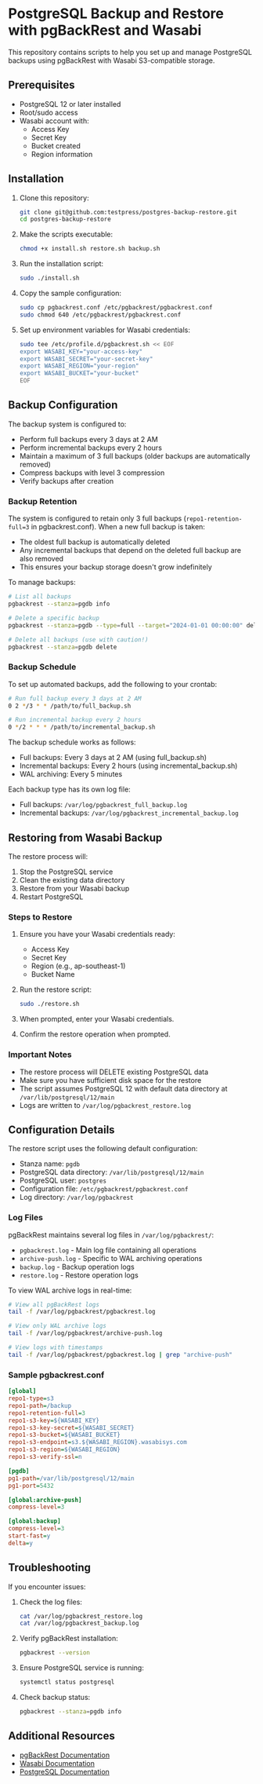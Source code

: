 # PostgreSQL Backup and Restore with pgBackRest and Wasabi

This repository contains scripts to help you set up and manage PostgreSQL backups using pgBackRest with Wasabi S3-compatible storage.

## Prerequisites

- PostgreSQL 12 or later installed
- Root/sudo access
- Wasabi account with:
  - Access Key
  - Secret Key
  - Bucket created
  - Region information

## Installation

1. Clone this repository:
   ```bash
   git clone git@github.com:testpress/postgres-backup-restore.git
   cd postgres-backup-restore
   ```

2. Make the scripts executable:
   ```bash
   chmod +x install.sh restore.sh backup.sh
   ```

3. Run the installation script:
   ```bash
   sudo ./install.sh
   ```

4. Copy the sample configuration:
   ```bash
   sudo cp pgbackrest.conf /etc/pgbackrest/pgbackrest.conf
   sudo chmod 640 /etc/pgbackrest/pgbackrest.conf
   ```

5. Set up environment variables for Wasabi credentials:
   ```bash
   sudo tee /etc/profile.d/pgbackrest.sh << EOF
   export WASABI_KEY="your-access-key"
   export WASABI_SECRET="your-secret-key"
   export WASABI_REGION="your-region"
   export WASABI_BUCKET="your-bucket"
   EOF
   ```

## Backup Configuration

The backup system is configured to:
- Perform full backups every 3 days at 2 AM
- Perform incremental backups every 2 hours
- Maintain a maximum of 3 full backups (older backups are automatically removed)
- Compress backups with level 3 compression
- Verify backups after creation

### Backup Retention

The system is configured to retain only 3 full backups (`repo1-retention-full=3` in pgbackrest.conf). When a new full backup is taken:
- The oldest full backup is automatically deleted
- Any incremental backups that depend on the deleted full backup are also removed
- This ensures your backup storage doesn't grow indefinitely

To manage backups:

```bash
# List all backups
pgbackrest --stanza=pgdb info

# Delete a specific backup
pgbackrest --stanza=pgdb --type=full --target="2024-01-01 00:00:00" delete

# Delete all backups (use with caution!)
pgbackrest --stanza=pgdb delete
```

### Backup Schedule

To set up automated backups, add the following to your crontab:

```bash
# Run full backup every 3 days at 2 AM
0 2 */3 * * /path/to/full_backup.sh

# Run incremental backup every 2 hours
0 */2 * * * /path/to/incremental_backup.sh

```

The backup schedule works as follows:
- Full backups: Every 3 days at 2 AM (using full_backup.sh)
- Incremental backups: Every 2 hours (using incremental_backup.sh)
- WAL archiving: Every 5 minutes

Each backup type has its own log file:
- Full backups: `/var/log/pgbackrest_full_backup.log`
- Incremental backups: `/var/log/pgbackrest_incremental_backup.log`

## Restoring from Wasabi Backup

The restore process will:
1. Stop the PostgreSQL service
2. Clean the existing data directory
3. Restore from your Wasabi backup
4. Restart PostgreSQL

### Steps to Restore

1. Ensure you have your Wasabi credentials ready:
   - Access Key
   - Secret Key
   - Region (e.g., ap-southeast-1)
   - Bucket Name

2. Run the restore script:
   ```bash
   sudo ./restore.sh
   ```

3. When prompted, enter your Wasabi credentials.

4. Confirm the restore operation when prompted.

### Important Notes

- The restore process will DELETE existing PostgreSQL data
- Make sure you have sufficient disk space for the restore
- The script assumes PostgreSQL 12 with default data directory at `/var/lib/postgresql/12/main`
- Logs are written to `/var/log/pgbackrest_restore.log`

## Configuration Details

The restore script uses the following default configuration:
- Stanza name: `pgdb`
- PostgreSQL data directory: `/var/lib/postgresql/12/main`
- PostgreSQL user: `postgres`
- Configuration file: `/etc/pgbackrest/pgbackrest.conf`
- Log directory: `/var/log/pgbackrest`

### Log Files

pgBackRest maintains several log files in `/var/log/pgbackrest/`:
- `pgbackrest.log` - Main log file containing all operations
- `archive-push.log` - Specific to WAL archiving operations
- `backup.log` - Backup operation logs
- `restore.log` - Restore operation logs

To view WAL archive logs in real-time:
```bash
# View all pgBackRest logs
tail -f /var/log/pgbackrest/pgbackrest.log

# View only WAL archive logs
tail -f /var/log/pgbackrest/archive-push.log

# View logs with timestamps
tail -f /var/log/pgbackrest/pgbackrest.log | grep "archive-push"
```

### Sample pgbackrest.conf

```ini
[global]
repo1-type=s3
repo1-path=/backup
repo1-retention-full=3
repo1-s3-key=${WASABI_KEY}
repo1-s3-key-secret=${WASABI_SECRET}
repo1-s3-bucket=${WASABI_BUCKET}
repo1-s3-endpoint=s3.${WASABI_REGION}.wasabisys.com
repo1-s3-region=${WASABI_REGION}
repo1-s3-verify-ssl=n

[pgdb]
pg1-path=/var/lib/postgresql/12/main
pg1-port=5432

[global:archive-push]
compress-level=3

[global:backup]
compress-level=3
start-fast=y
delta=y
```

## Troubleshooting

If you encounter issues:

1. Check the log files:
   ```bash
   cat /var/log/pgbackrest_restore.log
   cat /var/log/pgbackrest_backup.log
   ```

2. Verify pgBackRest installation:
   ```bash
   pgbackrest --version
   ```

3. Ensure PostgreSQL service is running:
   ```bash
   systemctl status postgresql
   ```

4. Check backup status:
   ```bash
   pgbackrest --stanza=pgdb info
   ```

## Additional Resources

- [pgBackRest Documentation](https://pgbackrest.org/)
- [Wasabi Documentation](https://docs.wasabi.com/)
- [PostgreSQL Documentation](https://www.postgresql.org/docs/) 
